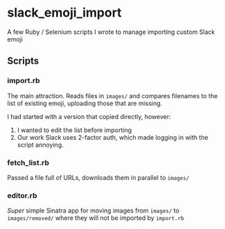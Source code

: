 # slack_emoji_import
A few Ruby / Selenium scripts I wrote to manage importing custom Slack emoji

## Scripts

### import.rb
 
The main attraction. Reads files in `images/` and compares filenames to the
list of existing emoji, uploading those that are missing.

I had started with a version that copied directly, however:

1. I wanted to edit the list before importing
1. Our work Slack uses 2-factor auth, which made logging in with the script annoying.

### fetch_list.rb

Passed a file full of URLs, downloads them in parallel to `images/`

### editor.rb

_Super_ simple Sinatra app for moving images from `images/` to `images/removed/` 
where they will not be imported by `import.rb`
